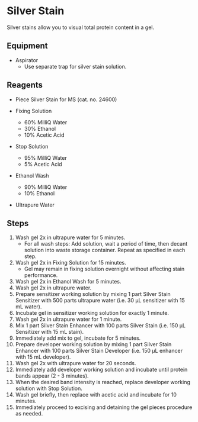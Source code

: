 # Silver Stain

Silver stains allow you to visual total protein content in a gel.

## Equipment

* Aspirator
    * Use separate trap for silver stain solution.

## Reagents

* Piece Silver Stain for MS (cat. no. 24600)

* Fixing Solution
    * 60% MilliQ Water
    * 30% Ethanol
    * 10% Acetic Acid

* Stop Solution
    * 95% MilliQ Water
    * 5% Acetic Acid

* Ethanol Wash
    * 90% MilliQ Water
    * 10% Ethanol

* Ultrapure Water

## Steps

1. Wash gel 2x in ultrapure water for 5 minutes.
    * For all wash steps: Add solution, wait a period of time, then decant
      solution into waste storage container. Repeat as specified in each step.
3. Wash gel 2x in Fixing Solution for 15 minutes.
    * Gel may remain in fixing solution overnight without affecting stain
      performance.
4. Wash gel 2x in Ethanol Wash for 5 minutes.
5. Wash gel 2x in ultrapure water.
6. Prepare sensitizer working solution by mixing 1 part Silver Stain Sensitizer
   with 500 parts ultrapure water (i.e. 30 μL sensitizer with 15 mL water).
7. Incubate gel in sensitizer working solution for exactly 1 minute.
8. Wash gel 2x in ultrapure water for 1 minute.
9. Mix 1 part Silver Stain Enhancer with 100 parts Silver Stain (i.e. 150 μL
   Sensitizer with 15 mL stain).
10. Immediately add mix to gel, incubate for 5 minutes.
11. Prepare developer working solution by mixing 1 part Silver Stain Enhancer
    with 100 parts Silver Stain Developer (i.e. 150 μL enhancer with 15 mL
    developer).
12. Wash gel 2x with ultrapure water for 20 seconds.
13. Immediately add developer working solution and incubate until protein bands
    appear (2 - 3 minutes).
14. When the desired band intensity is reached, replace developer working
    solution with Stop Solution.
15. Wash gel briefly, then replace with acetic acid and incubate for 10 minutes.
16. Immediately proceed to excising and detaining the gel pieces procedure as
    needed.
